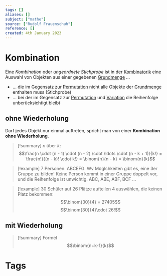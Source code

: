 ```yaml
---
tags: []
aliases: []
subject: ["mathe"]
source: ["Rudolf Frauenschuh"]
reference: []
created: 4th January 2023
---
```


# Kombination
Eine *Kombination* oder *ungeordnete Stichprobe* ist in der [Kombinatorik](mathe/mathe%20(5)/Kombinatorik.md) eine Auswahl von Objekten aus einer gegebenen [Grundmenge](mathe/mathe%20(5)/Grundmenge.md) …
- … die im Gegensatz zur [Permutation](mathe/mathe%20(5)/Permutation.md) nicht alle Objekte der [Grundmenge](mathe/mathe%20(5)/Grundmenge.md) enthalten muss (Stichprobe)
- … bei der im Gegensatz zur [Permutation](mathe/mathe%20(5)/Permutation.md) und [Variation](mathe/mathe%20(5)/Variation.md) die Reihenfolge unberücksichtigt bleibt

## ohne Wiederholung
Darf jedes Objekt nur einmal auftreten, spricht man von einer **Kombination ohne Wiederholung**.

>[!summary] $n$ über $k$:
> $$\frac{n \cdot (n - 1) \cdot (n - 2) \cdot \ldots \cdot (n - k + 1)}{k!} = \frac{n!}{(n - k)! \cdot k!} = \binom{n}{n - k} = \binom{n}{k}$$

> [!example] 7 Personen: ABCEFG. Wv Möglchkeiten gibt es, eine 3er Gruppe zu bilden!
> Keine Person kommt in einer Gruppe doppelt vor, und die Reihenfolge ist unwichtig.
> ABC, ABE, ABF, BCF ...


> [!example] 30 Schüler auf 26 Plätze aufteilen
> 4 auswählen, die keinen Platz bekommen:
> $$\binom{30}{4} = 27405$$
> [](mathe/mathe%20(5)/Kombinatorik.md#Produktregel)
> $$\binom{30}{4}\cdot 26!$$

## mit Wiederholung
>[!summary] Formel
> $$\binom{n+k-1}{k}$$

# Tags